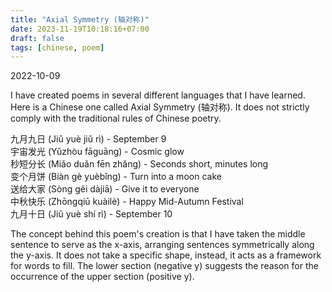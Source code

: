```yaml
---
title: "Axial Symmetry (轴对称)"
date: 2023-11-19T10:18:16+07:00
draft: false
tags: [chinese, poem]
---
```


2022-10-09

I have created poems in several different languages that I have learned. Here is a Chinese one called Axial Symmetry (轴对称). It does not strictly comply with the traditional rules of Chinese poetry.

九月九日 (Jiǔ yuè jiǔ rì) - September 9\
宇宙发光 (Yǔzhòu fāguāng) - Cosmic glow\
秒短分长 (Miǎo duǎn fēn zhǎng) - Seconds short, minutes long\
变个月饼 (Biàn gè yuèbǐng) - Turn into a moon cake\
送给大家 (Sòng gěi dàjiā) - Give it to everyone\
中秋快乐 (Zhōngqiū kuàilè) - Happy Mid-Autumn Festival\
九月十日 (Jiǔ yuè shí rì) - September 10

The concept behind this poem's creation is that I have taken the middle sentence to serve as the x-axis, arranging sentences symmetrically along the y-axis. It does not take a specific shape, instead, it acts as a framework for words to fill. The lower section (negative y) suggests the reason for the occurrence of the upper section (positive y).